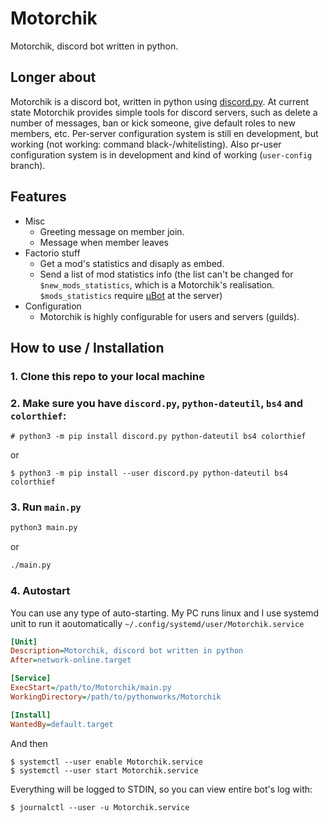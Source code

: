 # Motorchik
Motorchik, discord bot written in python.

## Longer about
Motorchik is a discord bot, written in python using [discord.py](https://github.com/Rapptz/discord.py).
At current state Motorchik provides simple tools for discord servers, such as delete a number of messages, ban or kick someone, give default roles to new members, etc.
Per-server configuration system is still en development, but working (not working: command black-/whitelisting). Also pr-user configuration system is in development and kind of working (`user-config` branch).

## Features
* Misc
  - Greeting message on member join.
  - Message when member leaves
* Factorio stuff
  - Get a mod's statistics and disaply as embed.
  - Send a list of mod statistics info (the list can't be changed for `$new_mods_statistics`, which is a Motorchik's realisation. `$mods_statistics` require [µBot](https://github.com/arielbeje/uBot) at the server)
* Configuration
  - Motorchik is highly configurable for users and servers (guilds).
  
## How to use / Installation
### 1. Clone this repo to your local machine
### 2. Make sure you have `discord.py`, `python-dateutil`, `bs4` and `colorthief`:
  ```
  # python3 -m pip install discord.py python-dateutil bs4 colorthief
  ```
  or
  ```
  $ python3 -m pip install --user discord.py python-dateutil bs4 colorthief
  ```
### 3. Run `main.py`
  ```sh
  python3 main.py
  ```
  or
  ```sh
  ./main.py
  ```
### 4. Autostart
  You can use any type of auto-starting. My PC runs linux and I use systemd unit to run it aoutomatically
  `~/.config/systemd/user/Motorchik.service`
  ```ini
  [Unit]
  Description=Motorchik, discord bot written in python
  After=network-online.target
  
  [Service]
  ExecStart=/path/to/Motorchik/main.py
  WorkingDirectory=/path/to/pythonworks/Motorchik
  
  [Install]
  WantedBy=default.target
  ```
  And then
  ```
  $ systemctl --user enable Motorchik.service
  $ systemctl --user start Motorchik.service
  ```
  Everything will be logged to STDIN, so you can view entire bot's log with:
  ```
  $ journalctl --user -u Motorchik.service
  ```
